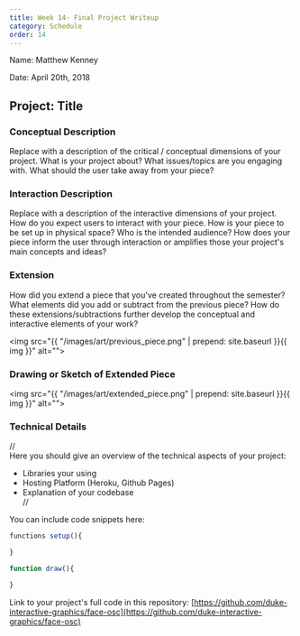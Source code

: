 ```yaml
---
title: Week 14- Final Project Writeup
category: Schedule
order: 14
---
```


Name: Matthew Kenney

Date: April 20th, 2018

## Project: Title

### Conceptual Description

Replace with a description of the critical / conceptual dimensions of your project. What is your project about? What issues/topics are you engaging with. What should the user take away from your piece?    

### Interaction Description

Replace with a description of the interactive dimensions of your project.  How do you expect users to interact with your piece. How is your piece to be set up in physical space? Who is the intended audience? How does your piece inform the user through interaction or amplifies those your project's main concepts and ideas?

### Extension 

How did you extend a piece that you've created throughout the semester? What elements  did you add or subtract from the previous piece? How do these extensions/subtractions further develop the conceptual and interactive elements of your work?

<img src="{{ "/images/art/previous_piece.png" | prepend: site.baseurl }}{{ img }}" alt="">

### Drawing or Sketch of Extended Piece

<img src="{{ "/images/art/extended_piece.png" | prepend: site.baseurl }}{{ img }}" alt="">

### Technical Details
//   
Here you should give an overview of the technical aspects of your project:
* Libraries your using
* Hosting Platform (Heroku, Github Pages)
* Explanation of your codebase  
//

You can include code snippets here:

```js
functions setup(){

}

function draw(){

}
```

Link to your project's full code in this repository:  [https://github.com/duke-interactive-graphics/face-osc](https://github.com/duke-interactive-graphics/face-osc)